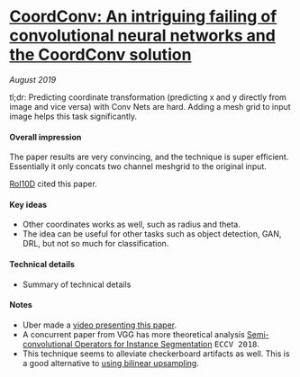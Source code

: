 # [CoordConv: An intriguing failing of convolutional neural networks and the CoordConv solution](https://arxiv.org/abs/1807.03247)

_August 2019_

tl;dr: Predicting coordinate transformation (predicting x and y directly from image and vice versa) with Conv Nets are hard. Adding a mesh grid to input image helps this task significantly. 

#### Overall impression
The paper results are very convincing, and the technique is super efficient. Essentially it only concats two channel meshgrid to the original input.

[RoI10D](roi10d.md) cited this paper. 

#### Key ideas
- Other coordinates works as well, such as radius and theta.
- The idea can be useful for other tasks such as object detection, GAN, DRL, but not so much for classification.

#### Technical details
- Summary of technical details

#### Notes
- Uber made a [video presenting this paper](https://www.youtube.com/watch?v=8yFQc6elePA).
- A concurrent paper from VGG has more theoretical analysis [Semi-convolutional Operators for Instance Segmentation](https://arxiv.org/abs/1807.10712) <kbd>ECCV 2018</kbd>.
- This technique seems to alleviate checkerboard artifacts as well. This is a good alternative to [using bilinear upsampling](https://distill.pub/2016/deconv-checkerboard/).